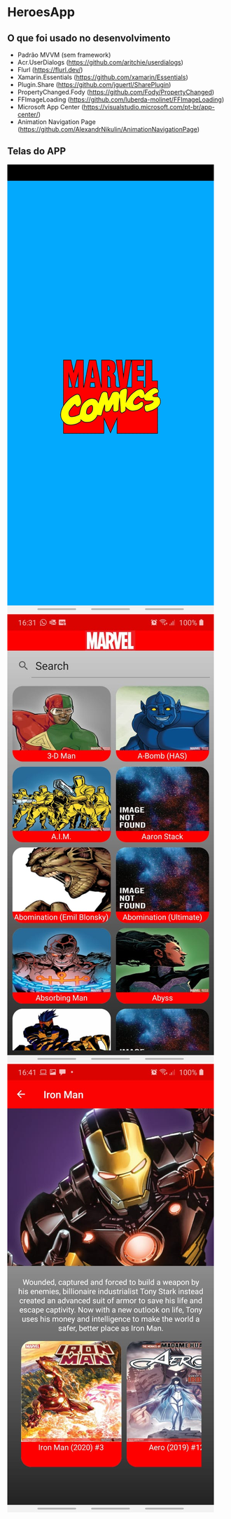 # HeroesApp

## O que foi usado no desenvolvimento

- Padrão MVVM (sem framework)
- Acr.UserDialogs (https://github.com/aritchie/userdialogs)
- Flurl (https://flurl.dev/)
- Xamarin.Essentials (https://github.com/xamarin/Essentials)
- Plugin.Share (https://github.com/jguertl/SharePlugin)
- PropertyChanged.Fody (https://github.com/Fody/PropertyChanged)
- FFImageLoading (https://github.com/luberda-molinet/FFImageLoading)
- Microsoft App Center (https://visualstudio.microsoft.com/pt-br/app-center/)
- Animation Navigation Page (https://github.com/AlexandrNikulin/AnimationNavigationPage)

## Telas do APP

![](Screenshot/01.jpeg?w=512)
![](Screenshot/02.jpeg?w=512)
![](Screenshot/03.jpeg?w=512)
